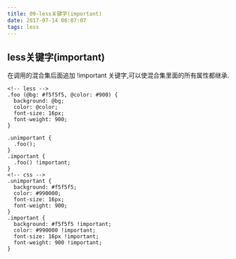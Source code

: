 ```yaml
---
title: 09-less关键字(important)
date: 2017-07-14 06:07:07
tags: less
---
```

## less关键字(important)
在调用的混合集后面追加 !important 关键字,可以使混合集里面的所有属性都继承.
<!-- more -->
```
<!-- less -->
.foo (@bg: #f5f5f5, @color: #900) {
  background: @bg;
  color: @color;
  font-size: 16px;
  font-weight: 900;
}

.unimportant {
  .foo();
}
.important {
  .foo() !important;
}
<!-- css -->
.unimportant {
  background: #f5f5f5;
  color: #990000;
  font-size: 16px;
  font-weight: 900;
}
.important {
  background: #f5f5f5 !important;
  color: #990000 !important;
  font-size: 16px !important;
  font-weight: 900 !important;
}
```